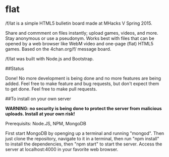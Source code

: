 flat
====

/f/lat is a simple HTML5 bulletin board made at MHacks V Spring 2015. 

Share and commment on files instantly; upload games, videos, and more. Stay anonymous or use a pseudonym. Works best with files that can be opened by a web browser like WebM video and one-page (flat) HTML5 games. Based on the 4chan.org/f/ message board.

/f/lat was built with Node.js and Bootstrap.

##Status

Done! No more development is being done and no more features are being added. Feel free to make feature and bug requests, but don't expect them to get done. Feel free to make pull requests.

##To install on your own server

**WARNING: no security is being done to protect the server from malicious uploads. Install at your own risk!**

Prerequisits: Node.JS, NPM, MongoDB

First start MongoDB by openging up a terminal and running "mongod". Then just clone the repository, navigate to it in a terminal, then run "npm install" to install the dependencies, then "npm start" to start the server. Access the server at localhost:4000 in your favorite web browser. 
